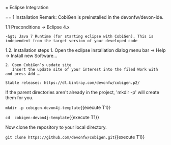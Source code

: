= Eclipse Integration

== 1 Installation
Remark: CobiGen is preinstalled in the devonfw/devon-ide.

1.1  Preconditions
    -&gt; Eclipse 4.x

    -&gt; Java 7 Runtime (for starting eclipse with CobiGen). This is independent from the target version of your developed code

1.2. Installation steps
    1. Open the eclipse installation dialog
    menu bar → Help → Install new Software…

    2. Open CobiGen’s update site
       Insert the update site of your interest into the filed Work with and press Add …​

    Stable releases: https://dl.bintray.com/devonfw/cobigen.p2/






If the parent directories aren't already in the project, 'mkdir -p' will create them for you. 

`mkdir -p cobigen-devon4j-template`{{execute T1}}

`cd  cobigen-devon4j-template`{{execute T1}}


Now clone the repository to your local directory.

`git clone https://github.com/devonfw/cobigen.git`{{execute T1}}

